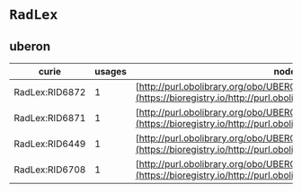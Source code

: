 # `RadLex`
## uberon
| curie          |   usages | nodes                                                                                                                 |
|----------------|----------|-----------------------------------------------------------------------------------------------------------------------|
| RadLex:RID6872 |        1 | [http://purl.obolibrary.org/obo/UBERON:0035922](https://bioregistry.io/http://purl.obolibrary.org/obo/UBERON:0035922) |
| RadLex:RID6871 |        1 | [http://purl.obolibrary.org/obo/UBERON:0035926](https://bioregistry.io/http://purl.obolibrary.org/obo/UBERON:0035926) |
| RadLex:RID6449 |        1 | [http://purl.obolibrary.org/obo/UBERON:0035933](https://bioregistry.io/http://purl.obolibrary.org/obo/UBERON:0035933) |
| RadLex:RID6708 |        1 | [http://purl.obolibrary.org/obo/UBERON:0035939](https://bioregistry.io/http://purl.obolibrary.org/obo/UBERON:0035939) |
